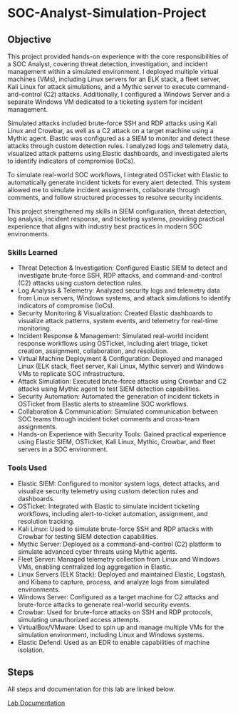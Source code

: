 # SOC-Analyst-Simulation-Project

## Objective

This project provided hands-on experience with the core responsibilities of a SOC Analyst, covering threat detection, investigation, and incident management within a simulated environment. I deployed multiple virtual machines (VMs), including Linux servers for an ELK stack, a fleet server, Kali Linux for attack simulations, and a Mythic server to execute command-and-control (C2) attacks. Additionally, I configured a Windows Server and a separate Windows VM dedicated to a ticketing system for incident management.

Simulated attacks included brute-force SSH and RDP attacks using Kali Linux and Crowbar, as well as a C2 attack on a target machine using a Mythic agent. Elastic was configured as a SIEM to monitor and detect these attacks through custom detection rules. I analyzed logs and telemetry data, visualized attack patterns using Elastic dashboards, and investigated alerts to identify indicators of compromise (IoCs).

To simulate real-world SOC workflows, I integrated OSTicket with Elastic to automatically generate incident tickets for every alert detected. This system allowed me to simulate incident assignments, collaborate through comments, and follow structured processes to resolve security incidents.

This project strengthened my skills in SIEM configuration, threat detection, log analysis, incident response, and ticketing systems, providing practical experience that aligns with industry best practices in modern SOC environments.

### Skills Learned

- Threat Detection & Investigation: Configured Elastic SIEM to detect and investigate brute-force SSH, RDP attacks, and command-and-control (C2) attacks using custom detection rules.
- Log Analysis & Telemetry: Analyzed security logs and telemetry data from Linux servers, Windows systems, and attack simulations to identify indicators of compromise (IoCs).
- Security Monitoring & Visualization: Created Elastic dashboards to visualize attack patterns, system events, and telemetry for real-time monitoring.
- Incident Response & Management: Simulated real-world incident response workflows using OSTicket, including alert triage, ticket creation, assignment, collaboration, and resolution.
- Virtual Machine Deployment & Configuration: Deployed and managed Linux (ELK stack, fleet server, Kali Linux, Mythic server) and Windows VMs to replicate SOC infrastructure.
- Attack Simulation: Executed brute-force attacks using Crowbar and C2 attacks using Mythic agent to test SIEM detection capabilities.
- Security Automation: Automated the generation of incident tickets in OSTicket from Elastic alerts to streamline SOC workflows.
- Collaboration & Communication: Simulated communication between SOC teams through incident ticket comments and cross-team assignments.
- Hands-on Experience with Security Tools: Gained practical experience using Elastic SIEM, OSTicket, Kali Linux, Mythic, Crowbar, and fleet servers in a SOC environment.


### Tools Used

- Elastic SIEM: Configured to monitor system logs, detect attacks, and visualize security telemetry using custom detection rules and dashboards.
- OSTicket: Integrated with Elastic to simulate incident ticketing workflows, including alert-to-ticket automation, assignment, and resolution tracking.
- Kali Linux: Used to simulate brute-force SSH and RDP attacks with Crowbar for testing SIEM detection capabilities.
- Mythic Server: Deployed as a command-and-control (C2) platform to simulate advanced cyber threats using Mythic agents.
- Fleet Server: Managed telemetry collection from Linux and Windows VMs, enabling centralized log aggregation in Elastic.
- Linux Servers (ELK Stack): Deployed and maintained Elastic, Logstash, and Kibana to capture, process, and analyze logs from simulated environments.
- Windows Server: Configured as a target machine for C2 attacks and brute-force attacks to generate real-world security events.
- Crowbar: Used for brute-force attacks on SSH and RDP protocols, simulating unauthorized access attempts.
- VirtualBox/VMware: Used to spin up and manage multiple VMs for the simulation environment, including Linux and Windows systems.
- Elastic Defend: Used as an EDR to enable capabilities of machine isolation.

## Steps

All steps and documentation for this lab are linked below.

<a href="https://github.com/hameetbenipal/SOAR-EDR-Project/blob/main/SOAR%20Project%20Documentation.pdf">Lab Documentation</a>
